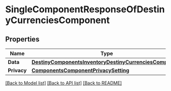 # SingleComponentResponseOfDestinyCurrenciesComponent

## Properties
Name | Type | Description | Notes
------------ | ------------- | ------------- | -------------
**Data** | [**DestinyComponentsInventoryDestinyCurrenciesComponent**](Destiny.Components.Inventory.DestinyCurrenciesComponent.md) |  | [optional] 
**Privacy** | [**ComponentsComponentPrivacySetting**](Components.ComponentPrivacySetting.md) |  | [optional] 

[[Back to Model list]](../README.md#documentation-for-models) [[Back to API list]](../README.md#documentation-for-api-endpoints) [[Back to README]](../README.md)


